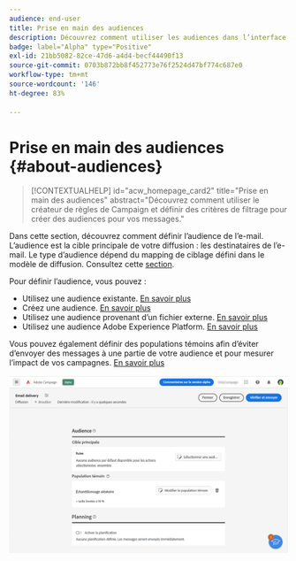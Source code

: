 ```yaml
---
audience: end-user
title: Prise en main des audiences
description: Découvrez comment utiliser les audiences dans l’interface utilisateur web de Campaign.
badge: label="Alpha" type="Positive"
exl-id: 21bb5082-82ce-47d6-a4d4-becf44490f13
source-git-commit: 0703b872bb8f452773e76f2524d47bf774c687e0
workflow-type: tm+mt
source-wordcount: '146'
ht-degree: 83%

---
```



# Prise en main des audiences {#about-audiences}

>[!CONTEXTUALHELP]
>id="acw_homepage_card2"
>title="Prise en main des audiences"
>abstract="Découvrez comment utiliser le créateur de règles de Campaign et définir des critères de filtrage pour créer des audiences pour vos messages."

<!--
Audience only created for the delivery, not available later-->


<!--
Three ways:
* existing audience

Campaign or AEP Audiences

* create new on the fly

query like AEP segment builder (same component with campaign data)

* import from file

show use case with a new audience creation (or import from file?)

control groups like acc: exract, random, based on attribute
-->

Dans cette section, découvrez comment définir l’audience de l’e-mail. L’audience est la cible principale de votre diffusion : les destinataires de l’e-mail. Le type d’audience dépend du mapping de ciblage défini dans le modèle de diffusion. Consultez cette [section](../email/create-email.md).

Pour définir l’audience, vous pouvez :

* Utilisez une audience existante. [En savoir plus](add-audience.md)
* Créez une audience. [En savoir plus](segment-builder.md)
* Utilisez une audience provenant d’un fichier externe. [En savoir plus](file-audience.md)
* Utilisez une audience Adobe Experience Platform. [En savoir plus](aep-audience.md)

Vous pouvez également définir des populations témoins afin d’éviter d’envoyer des messages à une partie de votre audience et pour mesurer l’impact de vos campagnes. [En savoir plus](control-group.md)

![](assets/about-audience.png)
